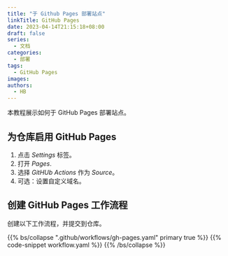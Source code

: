 ```yaml
---
title: "于 Github Pages 部署站点"
linkTitle: GitHub Pages
date: 2023-04-14T21:15:18+08:00
draft: false
series:
  - 文档
categories:
  - 部署
tags:
  - GitHub Pages
images:
authors:
  - HB
---
```


本教程展示如何于 GitHub Pages 部署站点。

<!--more-->

## 为仓库启用 GitHub Pages

1. 点击 _Settings_ 标签。
2. 打开 _Pages_.
3. 选择 _GitHUb Actions_ 作为 _Source_。
4. 可选：设置自定义域名。

## 创建 GitHub Pages 工作流程

创建以下工作流程，并提交到仓库。

{{% bs/collapse ".github/workflows/gh-pages.yaml" primary true %}}
{{% code-snippet workflow.yaml %}}
{{% /bs/collapse %}}
